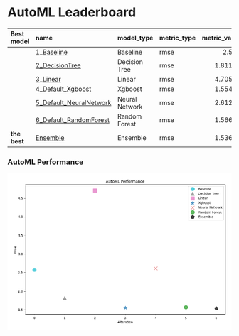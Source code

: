 # AutoML Leaderboard

| Best model   | name                                                         | model_type     | metric_type   |   metric_value |   train_time |
|:-------------|:-------------------------------------------------------------|:---------------|:--------------|---------------:|-------------:|
|              | [1_Baseline](1_Baseline/README.md)                           | Baseline       | rmse          |        2.577   |         0.35 |
|              | [2_DecisionTree](2_DecisionTree/README.md)                   | Decision Tree  | rmse          |        1.81187 |         5.65 |
|              | [3_Linear](3_Linear/README.md)                               | Linear         | rmse          |        4.70581 |         6.19 |
|              | [4_Default_Xgboost](4_Default_Xgboost/README.md)             | Xgboost        | rmse          |        1.55417 |         7.59 |
|              | [5_Default_NeuralNetwork](5_Default_NeuralNetwork/README.md) | Neural Network | rmse          |        2.61273 |         3.76 |
|              | [6_Default_RandomForest](6_Default_RandomForest/README.md)   | Random Forest  | rmse          |        1.56674 |         6.78 |
| **the best** | [Ensemble](Ensemble/README.md)                               | Ensemble       | rmse          |        1.53689 |         0.08 |

### AutoML Performance
![AutoML Performance](ldb_performance.png)
